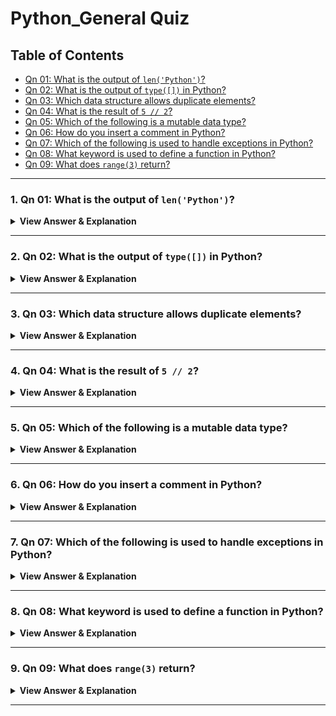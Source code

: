 # Python_General Quiz

## Table of Contents
- [Qn 01: What is the output of `len('Python')`?](#1)
- [Qn 02: What is the output of `type([])` in Python?](#2)
- [Qn 03: Which data structure allows duplicate elements?](#3)
- [Qn 04: What is the result of `5 // 2`?](#4)
- [Qn 05: Which of the following is a mutable data type?](#5)
- [Qn 06: How do you insert a comment in Python?](#6)
- [Qn 07: Which of the following is used to handle exceptions in Python?](#7)
- [Qn 08: What keyword is used to define a function in Python?](#8)
- [Qn 09: What does `range(3)` return?](#9)

---

### 1. Qn 01: What is the output of `len('Python')`?
<details>
<summary><strong>View Answer & Explanation</strong></summary>

**Answer:** 6

**Explanation:** The string 'Python' has 6 characters.


[Go to TOC](#table-of-contents)

</details>

---
### 2. Qn 02: What is the output of `type([])` in Python?
<details>
<summary><strong>View Answer & Explanation</strong></summary>

**Answer:** <class 'list'>

**Explanation:** `[]` represents an empty list in Python.


[Go to TOC](#table-of-contents)

</details>

---
### 3. Qn 03: Which data structure allows duplicate elements?
<details>
<summary><strong>View Answer & Explanation</strong></summary>

**Answer:** List

**Explanation:** Lists in Python can contain duplicate elements.


[Go to TOC](#table-of-contents)

</details>

---
### 4. Qn 04: What is the result of `5 // 2`?
<details>
<summary><strong>View Answer & Explanation</strong></summary>

**Answer:** 2

**Explanation:** `//` is floor division; it returns the largest whole number less than or equal to the result.


[Go to TOC](#table-of-contents)

</details>

---
### 5. Qn 05: Which of the following is a mutable data type?
<details>
<summary><strong>View Answer & Explanation</strong></summary>

**Answer:** list

**Explanation:** Lists are mutable in Python, allowing modifications.


[Go to TOC](#table-of-contents)

</details>

---
### 6. Qn 06: How do you insert a comment in Python?
<details>
<summary><strong>View Answer & Explanation</strong></summary>

**Answer:** # comment

**Explanation:** Python uses the `#` symbol to indicate a comment.


[Go to TOC](#table-of-contents)

</details>

---
### 7. Qn 07: Which of the following is used to handle exceptions in Python?
<details>
<summary><strong>View Answer & Explanation</strong></summary>

**Answer:** try-except

**Explanation:** Python uses `try-except` blocks to handle exceptions.


[Go to TOC](#table-of-contents)

</details>

---
### 8. Qn 08: What keyword is used to define a function in Python?
<details>
<summary><strong>View Answer & Explanation</strong></summary>

**Answer:** def

**Explanation:** The `def` keyword is used to define functions in Python.


[Go to TOC](#table-of-contents)

</details>

---
### 9. Qn 09: What does `range(3)` return?
<details>
<summary><strong>View Answer & Explanation</strong></summary>

**Answer:** [0, 1, 2]

**Explanation:** `range(3)` generates numbers starting from 0 up to (but not including) 3.


[Go to TOC](#table-of-contents)

</details>

---
